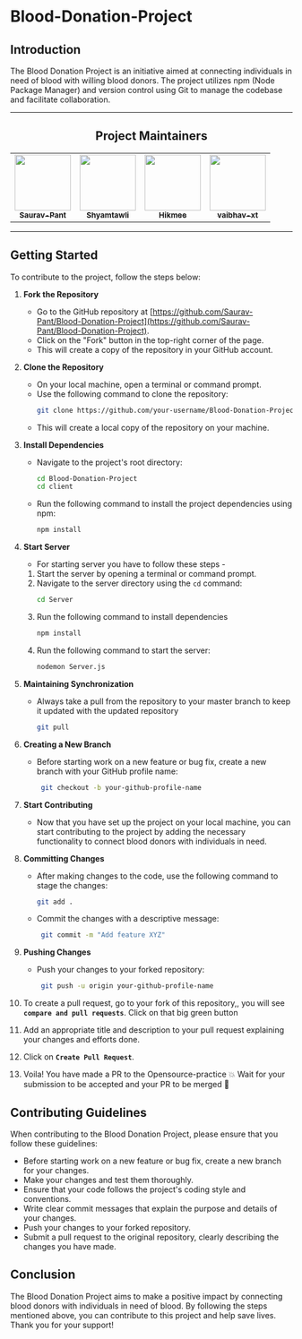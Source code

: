 # Blood-Donation-Project

## Introduction

The Blood Donation Project is an initiative aimed at connecting individuals in need of blood with willing blood donors. The project utilizes npm (Node Package Manager) and version control using Git to manage the codebase and facilitate collaboration.

---

<div align="center">

<h2 align=center>Project Maintainers</h2> 
<table align="center">
  <tr>
    <td align="center">
      <a href="https://github.com/Saurav-Pant">
        <img src="https://avatars.githubusercontent.com/u/103263909?v=4" width="100px" alt=""/>
        <br />
        <sub><b>Saurav-Pant</b></sub>
      </a>
    </td>
     <td align="center">
      <a href="https://github.com/Shyamtawli">
        <img src="https://avatars.githubusercontent.com/u/104145978?v=4" width="100px" alt=""/>
        <br />
        <sub><b>Shyamtawli</b></sub>
      </a>
    </td>
    <td align="center">
      <a href="https://github.com/hikmee">
        <img src="https://avatars.githubusercontent.com/u/89774623?v=4" width="100px" alt=""/>
        <br />
        <sub><b>Hikmee</b></sub>
      </a>
    </td>
    <td align="center">
      <a href="https://github.com/vaibhav-xt">
        <img src="https://avatars.githubusercontent.com/u/90946899?v=4" width="100px" alt=""/>
        <br />
        <sub><b>vaibhav-xt</b></sub>
      </a>
    </td>
  </tr>
</table>
</div>

---

## Getting Started

To contribute to the project, follow the steps below:

1. **Fork the Repository**

   - Go to the GitHub repository at [https://github.com/Saurav-Pant/Blood-Donation-Project](https://github.com/Saurav-Pant/Blood-Donation-Project).
   - Click on the "Fork" button in the top-right corner of the page.
   - This will create a copy of the repository in your GitHub account.

2. **Clone the Repository**

   - On your local machine, open a terminal or command prompt.
   - Use the following command to clone the repository:
     ```bash
     git clone https://github.com/your-username/Blood-Donation-Project.git
     ```
   - This will create a local copy of the repository on your machine.

3. **Install Dependencies**

   - Navigate to the project's root directory:
     ```bash
     cd Blood-Donation-Project
     cd client
     ```
   - Run the following command to install the project dependencies using npm:
     ```bash
     npm install
     ```

4. **Start Server**

   - For starting server you have to follow these steps -

   1. Start the server by opening a terminal or command prompt.
   2. Navigate to the server directory using the `cd` command:
      ```bash
      cd Server
      ```
   3. Run the following command to install dependencies
      ```bash
      npm install
      ```
   4. Run the following command to start the server:
      ```bash
      nodemon Server.js
      ```

5. **Maintaining Synchronization**

   - Always take a pull from the repository to your master branch to keep it updated with the updated repository
     ```bash
     git pull
     ```

6. **Creating a New Branch**

   - Before starting work on a new feature or bug fix, create a new branch with your GitHub profile name:

     ```bash
      git checkout -b your-github-profile-name
     ```

7. **Start Contributing**

   - Now that you have set up the project on your local machine, you can start contributing to the project by adding the necessary functionality to connect blood donors with individuals in need.

8. **Committing Changes**

   - After making changes to the code, use the following command to stage the changes:

     ```bash
     git add .
     ```

   - Commit the changes with a descriptive message:

     ```bash
      git commit -m "Add feature XYZ"
     ```

9. **Pushing Changes**

   - Push your changes to your forked repository:
     ```bash
      git push -u origin your-github-profile-name
     ```

10. To create a pull request, go to your fork of this repository,, you will see **`compare and pull requests`**. Click on that big green button

11. Add an appropriate title and description to your pull request explaining your changes and efforts done.

12. Click on **`Create Pull Request`**.

13. Voila! You have made a PR to the Opensource-practice 💥 Wait for your submission to be accepted and your PR to be merged 🎉

## Contributing Guidelines

When contributing to the Blood Donation Project, please ensure that you follow these guidelines:

- Before starting work on a new feature or bug fix, create a new branch for your changes.
- Make your changes and test them thoroughly.
- Ensure that your code follows the project's coding style and conventions.
- Write clear commit messages that explain the purpose and details of your changes.
- Push your changes to your forked repository.
- Submit a pull request to the original repository, clearly describing the changes you have made.

## Conclusion

The Blood Donation Project aims to make a positive impact by connecting blood donors with individuals in need of blood. By following the steps mentioned above, you can contribute to this project and help save lives. Thank you for your support!
